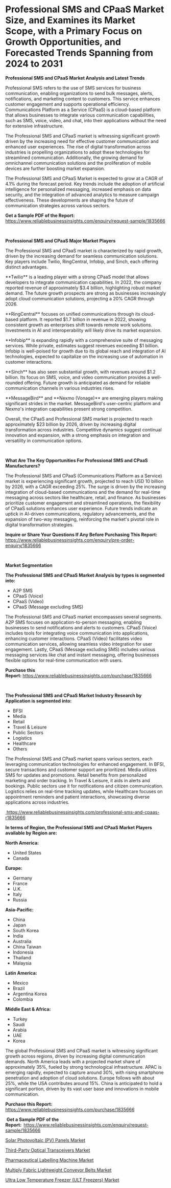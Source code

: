 <p><h1>Professional SMS and CPaaS Market Size, and Examines its Market Scope, with a Primary Focus on Growth Opportunities, and Forecasted Trends Spanning from 2024 to 2031</h1></p><p><strong>Professional SMS and CPaaS Market Analysis and Latest Trends</strong></p>
<p><p>Professional SMS refers to the use of SMS services for business communication, enabling organizations to send bulk messages, alerts, notifications, and marketing content to customers. This service enhances customer engagement and supports operational efficiency. Communications Platform as a Service (CPaaS) is a cloud-based platform that allows businesses to integrate various communication capabilities, such as SMS, voice, video, and chat, into their applications without the need for extensive infrastructure.</p><p>The Professional SMS and CPaaS market is witnessing significant growth driven by the increasing need for effective customer communication and enhanced user experiences. The rise of digital transformation across industries is propelling organizations to adopt these technologies for streamlined communication. Additionally, the growing demand for omnichannel communication solutions and the proliferation of mobile devices are further boosting market expansion.</p><p>The Professional SMS and CPaaS Market is expected to grow at a CAGR of 4.1% during the forecast period. Key trends include the adoption of artificial intelligence for personalized messaging, increased emphasis on data security, and the integration of advanced analytics to measure campaign effectiveness. These developments are shaping the future of communication strategies across various sectors.</p></p>
<p><strong>Get a Sample PDF of the Report:&nbsp;</strong> <a href="https://www.reliablebusinessinsights.com/enquiry/request-sample/1835666?utm_campaign=62&utm_medium=2&utm_source=Github&utm_content=ia&utm_term=19102024&utm_id=professional-sms-and-cpaas">https://www.reliablebusinessinsights.com/enquiry/request-sample/1835666</a></p>
<p>&nbsp;</p>
<p><strong>Professional SMS and CPaaS Major Market Players</strong></p>
<p><p>The Professional SMS and CPaaS market is characterized by rapid growth, driven by the increasing demand for seamless communication solutions. Key players include Twilio, RingCentral, Infobip, and Sinch, each offering distinct advantages.</p><p>**Twilio** is a leading player with a strong CPaaS model that allows developers to integrate communication capabilities. In 2022, the company reported revenue of approximately $3.4 billion, highlighting robust market demand. The future growth prospects are strong as businesses increasingly adopt cloud communication solutions, projecting a 20% CAGR through 2026.</p><p>**RingCentral** focuses on unified communications through its cloud-based platform. It reported $1.7 billion in revenue in 2022, showing consistent growth as enterprises shift towards remote work solutions. Investments in AI and interoperability will likely drive its market expansion.</p><p>**Infobip** is expanding rapidly with a comprehensive suite of messaging services. While private, estimates suggest revenues exceeding $1 billion. Infobip is well-poised for growth due to its global reach and integration of AI technologies, expected to capitalize on the increasing use of automation in customer interactions.</p><p>**Sinch** has also seen substantial growth, with revenues around $1.2 billion. Its focus on SMS, voice, and video communication provides a well-rounded offering. Future growth is anticipated as demand for reliable communication channels in various industries rises.</p><p>**MessageBird** and **Nexmo (Vonage)** are emerging players making significant strides in the market. MessageBird's user-centric platform and Nexmo's integration capabilities present strong competition.</p><p>Overall, the CPaaS and Professional SMS market is projected to reach approximately $23 billion by 2026, driven by increasing digital transformation across industries. Competitive dynamics suggest continual innovation and expansion, with a strong emphasis on integration and versatility in communication options.</p></p>
<p>&nbsp;</p>
<p><strong>What Are The Key Opportunities For Professional SMS and CPaaS Manufacturers?</strong></p>
<p><p>The Professional SMS and CPaaS (Communications Platform as a Service) market is experiencing significant growth, projected to reach USD 10 billion by 2026, with a CAGR exceeding 25%. The surge is driven by the increasing integration of cloud-based communications and the demand for real-time messaging across sectors like healthcare, retail, and finance. As businesses prioritize customer engagement and streamlined operations, the flexibility of CPaaS solutions enhances user experience. Future trends indicate an uptick in AI-driven communications, regulatory advancements, and the expansion of two-way messaging, reinforcing the market's pivotal role in digital transformation strategies.</p></p>
<p><strong>Inquire or Share Your Questions If Any Before Purchasing This Report:</strong> <a href="https://www.reliablebusinessinsights.com/enquiry/pre-order-enquiry/1835666?utm_campaign=62&utm_medium=2&utm_source=Github&utm_content=ia&utm_term=19102024&utm_id=professional-sms-and-cpaas">https://www.reliablebusinessinsights.com/enquiry/pre-order-enquiry/1835666</a></p>
<p>&nbsp;</p>
<p><strong>Market Segmentation</strong></p>
<p><strong>The Professional SMS and CPaaS Market Analysis by types is segmented into:</strong></p>
<p><ul><li>A2P SMS</li><li>CPaaS (Voice)</li><li>CPaaS (Video)</li><li>CPaaS (Message excluding SMS)</li></ul></p>
<p><p>The Professional SMS and CPaaS market encompasses several segments. A2P SMS focuses on application-to-person messaging, enabling businesses to send notifications and alerts to customers. CPaaS (Voice) includes tools for integrating voice communication into applications, enhancing customer interactions. CPaaS (Video) facilitates video communication services, allowing seamless video integration for user engagement. Lastly, CPaaS (Message excluding SMS) includes various messaging services like chat and instant messaging, offering businesses flexible options for real-time communication with users.</p></p>
<p><strong>Purchase this Report:&nbsp;</strong><a href="https://www.reliablebusinessinsights.com/purchase/1835666?utm_campaign=62&utm_medium=2&utm_source=Github&utm_content=ia&utm_term=19102024&utm_id=professional-sms-and-cpaas">https://www.reliablebusinessinsights.com/purchase/1835666</a></p>
<p>&nbsp;</p>
<p><strong>The Professional SMS and CPaaS Market Industry Research by Application is segmented into:</strong></p>
<p><ul><li>BFSI</li><li>Media</li><li>Retail</li><li>Travel & Leisure</li><li>Public Sectors</li><li>Logistics</li><li>Healthcare</li><li>Others</li></ul></p>
<p><p>The Professional SMS and CPaaS market spans various sectors, each leveraging communication technologies for enhanced engagement. In BFSI, secure transactions and customer support are prioritized. Media utilizes SMS for updates and promotions. Retail benefits from personalized marketing and order tracking. In Travel & Leisure, it aids in alerts and bookings. Public sectors use it for notifications and citizen communication. Logistics relies on real-time tracking updates, while Healthcare focuses on appointment reminders and patient interactions, showcasing diverse applications across industries.</p></p>
<p><a href="https://www.reliablebusinessinsights.com/professional-sms-and-cpaas-r1835666?utm_campaign=62&utm_medium=2&utm_source=Github&utm_content=ia&utm_term=19102024&utm_id=professional-sms-and-cpaas">&nbsp;https://www.reliablebusinessinsights.com/professional-sms-and-cpaas-r1835666</a></p>
<p><strong>In terms of Region, the Professional SMS and CPaaS Market Players available by Region are:</strong></p>
<p>
    <p> <strong> North America: </strong>
        <ul>
            <li>United States</li>
            <li>Canada</li>
        </ul>
        </p> 
    <p> <strong> Europe: </strong>
        <ul>
            <li>Germany</li>
            <li>France</li>
            <li>U.K.</li>
            <li>Italy</li>
            <li>Russia</li>
        </ul>
        </p> 
    <p> <strong> Asia-Pacific: </strong>
        <ul>
            <li>China</li>
            <li>Japan</li>
            <li>South Korea</li>
            <li>India</li>
            <li>Australia</li>
            <li>China Taiwan</li>
            <li>Indonesia</li>
            <li>Thailand</li>
            <li>Malaysia</li>
        </ul>
        </p> 
    <p> <strong> Latin America: </strong>
        <ul>
            <li>Mexico</li>
            <li>Brazil</li>
            <li>Argentina Korea</li>
            <li>Colombia</li>
        </ul>
        </p> 
    <p> <strong> Middle East & Africa: </strong>
        <ul>
            <li>Turkey</li>
            <li>Saudi</li>
            <li>Arabia</li>
            <li>UAE</li>
            <li>Korea</li>
        </ul>
    </p>
    </p>
<p><p>The global Professional SMS and CPaaS market is witnessing significant growth across regions, driven by increasing digital communication demands. North America leads with a projected market share of approximately 35%, fueled by strong technological infrastructure. APAC is emerging rapidly, expected to capture around 30%, with rising smartphone penetration and adoption of cloud solutions. Europe follows with about 25%, while the USA contributes around 15%. China is anticipated to hold a significant portion, driven by its vast user base and innovations in mobile communication.</p></p>
<p><strong>Purchase this Report: </strong><a href="https://www.reliablebusinessinsights.com/purchase/1835666?utm_campaign=62&utm_medium=2&utm_source=Github&utm_content=ia&utm_term=19102024&utm_id=professional-sms-and-cpaas">https://www.reliablebusinessinsights.com/purchase/1835666</a></p>
<p>&nbsp;<strong>Get a Sample PDF of the Report:&nbsp;&nbsp;</strong><a href="https://www.reliablebusinessinsights.com/enquiry/request-sample/1835666?utm_campaign=62&utm_medium=2&utm_source=Github&utm_content=ia&utm_term=19102024&utm_id=professional-sms-and-cpaas">https://www.reliablebusinessinsights.com/enquiry/request-sample/1835666</a></p>
<p><strong></strong></p>
<p><p><a href="https://www.linkedin.com/pulse/solar-photovoltaic-pv-panels-market-outlook-forecast-from-2024-jilcc?utm_campaign=62&utm_medium=2&utm_source=Github&utm_content=ia&utm_term=19102024&utm_id=professional-sms-and-cpaas">Solar Photovoltaic (PV) Panels Market</a></p><p><a href="https://www.linkedin.com/pulse/exploring-third-party-optical-transceivers-market-dynamics-d9wlf?utm_campaign=62&utm_medium=2&utm_source=Github&utm_content=ia&utm_term=19102024&utm_id=professional-sms-and-cpaas">Third-Party Optical Transceivers Market</a></p><p><a href="https://issuu.com/reportprime-2/docs/pharmaceutical-labelling-machine-ma_8658e31df0b595?utm_campaign=62&utm_medium=2&utm_source=Github&utm_content=ia&utm_term=19102024&utm_id=professional-sms-and-cpaas">Pharmaceutical Labelling Machine Market</a></p><p><a href="https://github.com/benjigwozdzus/Market-Research-Report-List-1/blob/main/multiply-fabric-lightweight-conveyor-belts-market.md?utm_campaign=62&utm_medium=2&utm_source=Github&utm_content=ia&utm_term=19102024&utm_id=professional-sms-and-cpaas">Multiply Fabric Lightweight Conveyor Belts Market</a></p><p><a href="https://github.com/abbiewimld/Market-Research-Report-List-1/blob/main/ultra-low-temperature-freezer-ult-freezers-market.md?utm_campaign=62&utm_medium=2&utm_source=Github&utm_content=ia&utm_term=19102024&utm_id=professional-sms-and-cpaas">Ultra Low Temperature Freezer (ULT Freezers) Market</a></p></p>